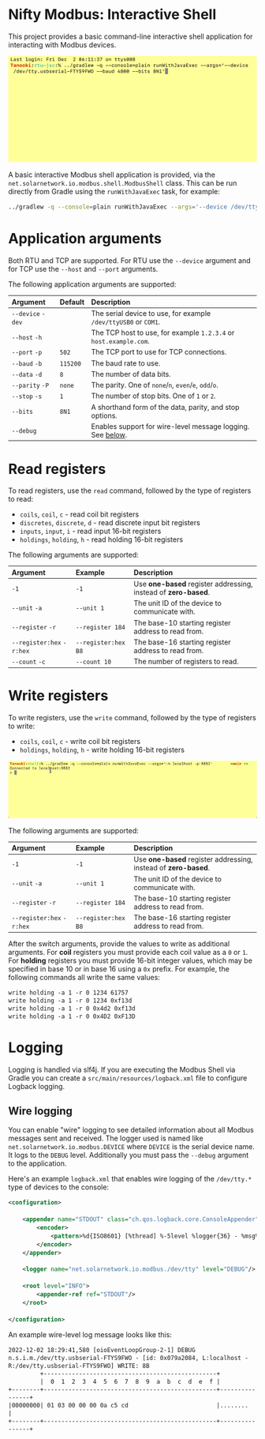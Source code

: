 # Nifty Modbus: Interactive Shell

This project provides a basic command-line interactive shell application for interacting with
Modbus devices.

![Modbus Shell](docs/nifty-modbus-shell.gif)

A basic interactive Modbus shell application is provided, via the 
`net.solarnetwork.io.modbus.shell.ModbusShell` class. This can be run directly from Gradle
using the `runWithJavaExec` task, for example:

```sh
../gradlew -q --console=plain runWithJavaExec --args='--device /dev/ttyUSB0 --bits 8N1'
```

# Application arguments

Both RTU and TCP are supported. For RTU use the `--device` argument and
for TCP use the `--host` and `--port` arguments.

The following application arguments are supported:

| Argument | Default | Description |
|:---------|:--------|:------------|
| `--device` `-dev` |  | The serial device to use, for example `/dev/ttyUSB0` or `COM1`. |
| `--host` `-h` |  | The TCP host to use, for example `1.2.3.4` or `host.example.com`. |
| `--port` `-p` | `502` | The TCP port to use for TCP connections. |
| `--baud` `-b` | `115200` | The baud rate to use. |
| `--data` `-d` | `8` | The number of data bits. |
| `--parity` `-P` | `none` | The parity. One of `none`/`n`, `even`/`e`, `odd`/`o`. |
| `--stop` `-s` | `1` | The number of stop bits. One of `1` or `2`. |
| `--bits` | `8N1` | A shorthand form of the data, parity, and stop options. |
| `--debug` |  | Enables support for wire-level message logging. See [below](#logging). |

# Read registers

To read registers, use the `read` command, followed by the type of registers to read:

 * `coils`, `coil`, `c` - read coil bit registers
 * `discretes`, `discrete`, `d` - read discrete input bit registers
 * `inputs`, `input`, `i` - read input 16-bit registers
 * `holdings`, `holding`, `h` - read holding 16-bit registers
 
 The following arguments are supported:
 
| Argument | Example | Description |
|:---------|:--------|:------------|
| `-1` | `-1` | Use **one-based** register addressing, instead of **zero-based**. |
| `--unit` `-a` | `--unit 1` | The unit ID of the device to communicate with. |
| `--register` `-r` | `--register 184` | The base-10 starting register address to read from. |
| `--register:hex` `-r:hex` | `--register:hex B8` | The base-16 starting register address to read from. |
| `--count` `-c` | `--count 10` | The number of registers to read. |

# Write registers

To write registers, use the `write` command, followed by the type of registers to write:

 * `coils`, `coil`, `c` - write coil bit registers
 * `holdings`, `holding`, `h` - write holding 16-bit registers
 
 ![Modbus Shell writing](docs/nifty-modbus-shell-write.gif)

 The following arguments are supported:
 
| Argument | Example | Description |
|:---------|:--------|:------------|
| `-1` | `-1` | Use **one-based** register addressing, instead of **zero-based**. |
| `--unit` `-a` | `--unit 1` | The unit ID of the device to communicate with. |
| `--register` `-r` | `--register 184` | The base-10 starting register address to read from. |
| `--register:hex` `-r:hex` | `--register:hex B8` | The base-16 starting register address to read from. |

After the switch arguments, provide the values to write as additional arguments. For **coil**
registers you must provide each coil value as a `0` or `1`. For **holding** registers you must
provide 16-bit integer values, which may be specified in base 10 or in base 16 using a `0x` prefix.
For example, the following commands all write the same values:

```
write holding -a 1 -r 0 1234 61757
write holding -a 1 -r 0 1234 0xf13d
write holding -a 1 -r 0 0x4d2 0xf13d
write holding -a 1 -r 0 0x4D2 0xF13D
```

# Logging

Logging is handled via slf4j. If you are executing the Modbus Shell via Gradle you can create
a `src/main/resources/logback.xml` file to configure Logback logging.

## Wire logging

You can enable "wire" logging to see detailed information about all Modbus messages sent and
received. The logger used is named like `net.solarnetwork.io.modbus.DEVICE` where `DEVICE` is the
serial device name. It logs to the `DEBUG` level. Additionally you must pass the `--debug` argument
to the application.

Here's an example `logback.xml` that enables wire logging of the `/dev/tty.*` type of devices to the
console:

```xml
<configuration>

    <appender name="STDOUT" class="ch.qos.logback.core.ConsoleAppender">
        <encoder>
            <pattern>%d{ISO8601} [%thread] %-5level %logger{36} - %msg%n</pattern>
        </encoder>
    </appender>

    <logger name="net.solarnetwork.io.modbus./dev/tty" level="DEBUG"/>

    <root level="INFO">
        <appender-ref ref="STDOUT"/>
    </root>

</configuration>
```

An example wire-level log message looks like this:

```
2022-12-02 18:29:41,580 [oioEventLoopGroup-2-1] DEBUG n.s.i.m./dev/tty.usbserial-FTYS9FWO - [id: 0x079a2084, L:localhost - R:/dev/tty.usbserial-FTYS9FWO] WRITE: 8B
         +-------------------------------------------------+
         |  0  1  2  3  4  5  6  7  8  9  a  b  c  d  e  f |
+--------+-------------------------------------------------+----------------+
|00000000| 01 03 00 00 00 0a c5 cd                         |........        |
+--------+-------------------------------------------------+----------------+
```

[jsc]: https://fazecast.github.io/jSerialComm/
